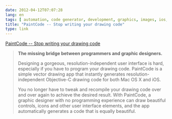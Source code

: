 ```yaml
---
date: 2012-04-12T07:07:28
lang: en
tags: [ automation, code generator, development, graphics, images, ios, mac, osx, vector ]
title: "PaintCode -- Stop writing your drawing code"
type: link
---
```


[PaintCode -- Stop writing your drawing
code](http://www.paintcodeapp.com/)

> **The missing bridge between programmers and graphic designers.**
>
> Designing a gorgeous, resolution-independent user interface is hard,
> especially if you have to program your drawing code. PaintCode is a
> simple vector drawing app that instantly generates
> resolution-independent Objective-C drawing code for both Mac OS X and
> iOS.
>
> You no longer have to tweak and recompile your drawing code over and
> over again to achieve the desired result. With PaintCode, a graphic
> designer with no programming experience can draw beautiful controls,
> icons and other user interface elements, and the app automatically
> generates a code that is equally beautiful.

